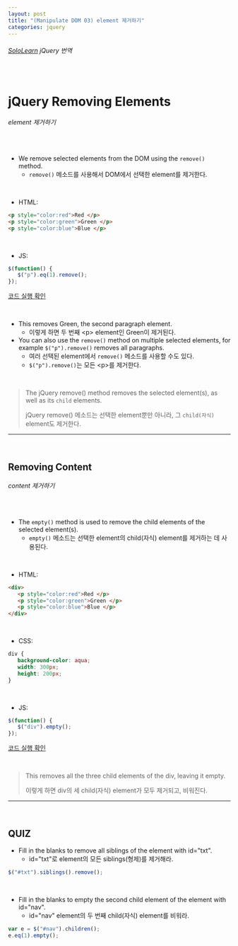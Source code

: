 ```yaml
---
layout: post
title: "(Manipulate DOM 03) element 제거하기"
categories: jquery
---
```


###### [SoloLearn](https://www.sololearn.com/) jQuery 번역

<br>

# jQuery Removing Elements

###### element 제거하기

<br>

- We remove selected elements from the DOM using the `remove()` method.
  - `remove()` 메소드를 사용해서 DOM에서 선택한 element를 제거한다.

<br>

- HTML:

```html
<p style="color:red">Red </p>
<p style="color:green">Green </p>
<p style="color:blue">Blue </p>
```

<br>

- JS:

```js
$(function() {
   $("p").eq(1).remove();
});
```

[코드 실행 확인](https://code.sololearn.com/1124/#js)

<br>

- This removes Green, the second paragraph element.
  - 이렇게 하면 두 번째 \<p> element인 Green이 제거된다.
- You can also use the `remove()` method on multiple selected elements, for example `$("p").remove()` removes all paragraphs.
  - 여러 선택된 element에서 `remove()` 메소드를 사용할 수도 있다.
  - `$("p").remove()`는 모든 \<p>를 제거한다.

<br>

> The jQuery remove() method removes the selected element(s), as well as its `child` elements.
>
> jQuery remove() 메소드는 선택한 element뿐만 아니라, 그 `child(자식)` element도 제거한다.

------

<br>

## Removing Content

###### content 제거하기

<br>

- The `empty()` method is used to remove the child elements of the selected element(s).
  - `empty()` 메소드는 선택한 element의 child(자식) element를 제거하는 데 사용된다.

<br>

- HTML:

```html
<div>
   <p style="color:red">Red </p>
   <p style="color:green">Green </p>
   <p style="color:blue">Blue </p>
</div>
```

<br>

- CSS:

```css
div {
   background-color: aqua;
   width: 300px;
   height: 200px;
}
```

<br>

- JS:

```js
$(function() {
   $("div").empty();
});
```

[코드 실행 확인](https://code.sololearn.com/1125/#js)

<br>

> This removes all the three child elements of the div, leaving it empty.
>
> 이렇게 하면 div의 세 child(자식) element가 모두 제거되고, 비워진다.

------

<br>

## QUIZ

- Fill in the blanks to remove all siblings of the element with id="txt".
  - id="txt"로 element의 모든 siblings(형제)를 제거해라.

```js
$("#txt").siblings().remove();
```

<br>

- Fill in the blanks to empty the second child element of the element with id="nav".
  - id="nav" element의 두 번째 child(자식) element를 비워라.

```js
var e = $("#nav").children();
e.eq(1).empty();
```

<br>